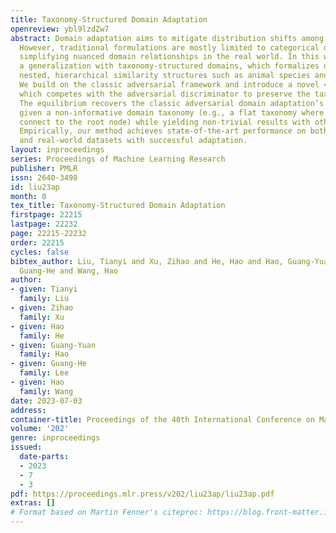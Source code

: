 ```yaml
---
title: Taxonomy-Structured Domain Adaptation
openreview: ybl9lzdZw7
abstract: Domain adaptation aims to mitigate distribution shifts among different domains.
  However, traditional formulations are mostly limited to categorical domains, greatly
  simplifying nuanced domain relationships in the real world. In this work, we tackle
  a generalization with taxonomy-structured domains, which formalizes domains with
  nested, hierarchical similarity structures such as animal species and product catalogs.
  We build on the classic adversarial framework and introduce a novel <em>taxonomist</em>,
  which competes with the adversarial discriminator to preserve the taxonomy information.
  The equilibrium recovers the classic adversarial domain adaptation’s solution if
  given a non-informative domain taxonomy (e.g., a flat taxonomy where all leaf nodes
  connect to the root node) while yielding non-trivial results with other taxonomies.
  Empirically, our method achieves state-of-the-art performance on both synthetic
  and real-world datasets with successful adaptation.
layout: inproceedings
series: Proceedings of Machine Learning Research
publisher: PMLR
issn: 2640-3498
id: liu23ap
month: 0
tex_title: Taxonomy-Structured Domain Adaptation
firstpage: 22215
lastpage: 22232
page: 22215-22232
order: 22215
cycles: false
bibtex_author: Liu, Tianyi and Xu, Zihao and He, Hao and Hao, Guang-Yuan and Lee,
  Guang-He and Wang, Hao
author:
- given: Tianyi
  family: Liu
- given: Zihao
  family: Xu
- given: Hao
  family: He
- given: Guang-Yuan
  family: Hao
- given: Guang-He
  family: Lee
- given: Hao
  family: Wang
date: 2023-07-03
address: 
container-title: Proceedings of the 40th International Conference on Machine Learning
volume: '202'
genre: inproceedings
issued:
  date-parts:
  - 2023
  - 7
  - 3
pdf: https://proceedings.mlr.press/v202/liu23ap/liu23ap.pdf
extras: []
# Format based on Martin Fenner's citeproc: https://blog.front-matter.io/posts/citeproc-yaml-for-bibliographies/
---
```

